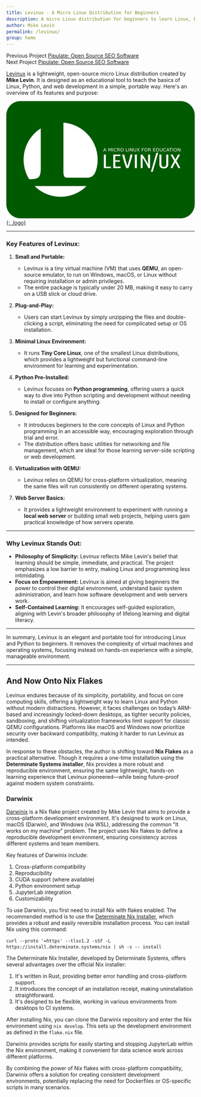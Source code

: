 ```yaml
---
title: Levinux - A Micro Linux Distribution for Beginners
description: A micro Linux distribution for beginners to learn Linux, Python, and web development.
author: Mike Levin
permalink: /levinux/
group: home
---
```


<div class="post-navigation">
  <div class="previous-post">
    <span class="nav-label">Previous Project</span>
    <a href="/pipulate/">Pipulate: Open Source SEO Software</a>
  </div>
  <div class="next-post">
    <span class="nav-label">Next Project</span>
    <a href="/pipulate/">Pipulate: Open Source SEO Software</a>
  </div>
</div>

[Levinux](https://levinux.com/) is a lightweight, open-source micro Linux distribution created by **Mike Levin**. It is designed as an educational tool to teach the basics of Linux, Python, and web development in a simple, portable way. Here's an overview of its features and purpose:

[![Levinux Logo - Linux-based educational operating system for beginners](/assets/logo/Levinux.PNG){: .logo}](https://levinux.com/)

---

### **Key Features of Levinux:**

1. **Small and Portable:**
   - Levinux is a tiny virtual machine (VM) that uses **QEMU**, an open-source emulator, to run on Windows, macOS, or Linux without requiring installation or admin privileges.
   - The entire package is typically under 20 MB, making it easy to carry on a USB stick or cloud drive.

2. **Plug-and-Play:**
   - Users can start Levinux by simply unzipping the files and double-clicking a script, eliminating the need for complicated setup or OS installation.

3. **Minimal Linux Environment:**
   - It runs **Tiny Core Linux**, one of the smallest Linux distributions, which provides a lightweight but functional command-line environment for learning and experimentation.

4. **Python Pre-Installed:**
   - Levinux focuses on **Python programming**, offering users a quick way to dive into Python scripting and development without needing to install or configure anything.

5. **Designed for Beginners:**
   - It introduces beginners to the core concepts of Linux and Python programming in an accessible way, encouraging exploration through trial and error.
   - The distribution offers basic utilities for networking and file management, which are ideal for those learning server-side scripting or web development.

6. **Virtualization with QEMU:**
   - Levinux relies on QEMU for cross-platform virtualization, meaning the same files will run consistently on different operating systems.

7. **Web Server Basics:**
   - It provides a lightweight environment to experiment with running a **local web server** or building small web projects, helping users gain practical knowledge of how servers operate.

---

### **Why Levinux Stands Out:**

- **Philosophy of Simplicity:** Levinux reflects Mike Levin's belief that learning should be simple, immediate, and practical. The project emphasizes a low barrier to entry, making Linux and programming less intimidating.
- **Focus on Empowerment:** Levinux is aimed at giving beginners the power to control their digital environment, understand basic system administration, and learn how software development and web servers work.
- **Self-Contained Learning:** It encourages self-guided exploration, aligning with Levin's broader philosophy of lifelong learning and digital literacy.

---

In summary, Levinux is an elegant and portable tool for introducing Linux and Python to beginners. It removes the complexity of virtual machines and operating systems, focusing instead on hands-on experience with a simple, manageable environment.

---

## And Now Onto Nix Flakes

Levinux endures because of its simplicity, portability, and focus on core computing skills, offering a lightweight way to learn Linux and Python without modern distractions. However, it faces challenges on today’s ARM-based and increasingly locked-down desktops, as tighter security policies, sandboxing, and shifting virtualization frameworks limit support for classic QEMU configurations. Platforms like macOS and Windows now prioritize security over backward compatibility, making it harder to run Levinux as intended.

In response to these obstacles, the author is shifting toward **Nix Flakes** as a practical alternative. Though it requires a one-time installation using the **Determinate Systems installer**, Nix provides a more robust and reproducible environment, ensuring the same lightweight, hands-on learning experience that Levinux pioneered—while being future-proof against modern system constraints.

### Darwinix

[Darwinix](https://github.com/miklevin/darwinix) is a Nix flake project created by Mike Levin that aims to provide a cross-platform development environment. It's designed to work on Linux, macOS (Darwin), and Windows (via WSL), addressing the common "It works on my machine" problem. The project uses Nix flakes to define a reproducible development environment, ensuring consistency across different systems and team members.

Key features of Darwinix include:

1. Cross-platform compatibility
2. Reproducibility
3. CUDA support (where available)
4. Python environment setup
5. JupyterLab integration
6. Customizability

To use Darwinix, you first need to install Nix with flakes enabled. The recommended method is to use the [Determinate Nix Installer](https://determinate.systems/posts/determinate-nix-installer/), which provides a robust and easily reversible installation process. You can install Nix using this command:

```
curl --proto '=https' --tlsv1.2 -sSf -L https://install.determinate.systems/nix | sh -s -- install
```

The Determinate Nix Installer, developed by Determinate Systems, offers several advantages over the official Nix installer:

1. It's written in Rust, providing better error handling and cross-platform support.
2. It introduces the concept of an installation receipt, making uninstallation straightforward.
3. It's designed to be flexible, working in various environments from desktops to CI systems.

After installing Nix, you can clone the Darwinix repository and enter the Nix environment using `nix develop`. This sets up the development environment as defined in the `flake.nix` file.

Darwinix provides scripts for easily starting and stopping JupyterLab within the Nix environment, making it convenient for data science work across different platforms.

By combining the power of Nix flakes with cross-platform compatibility, Darwinix offers a solution for creating consistent development environments, potentially replacing the need for Dockerfiles or OS-specific scripts in many scenarios.
